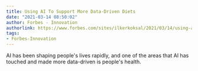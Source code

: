 ```yaml
---
title: Using AI To Support More Data-Driven Diets
date: "2021-03-14 08:50:02"
author: Forbes - Innovation
authorlink: https://www.forbes.com/sites/ilkerkoksal/2021/03/14/using-ai-to-support-more-data-driven-diets/
tags:
- Forbes-Innovation
---
```

AI has been shaping people's lives rapidly, and one of the areas that AI has touched and made more data-driven is people's health.